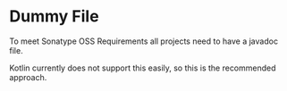 # Dummy File

To meet Sonatype OSS Requirements all projects need to have a javadoc file.

Kotlin currently does not support this easily, so this is the recommended approach.